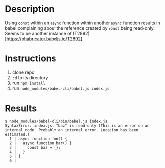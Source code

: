 # Description

Using `const` within an `async` function within another `async` function results in babel complaining about the reference created by `const` being read-only. Seems to be another instance of (T2892)[https://phabricator.babeljs.io/T2892].

# Instructions

1. clone repo
2. `cd` to its directory
3. run `npm install`
4. run `node_modules/babel-cli/babel.js index.js`

# Results

```
$ node_modules/babel-cli/bin/babel.js index.js
SyntaxError: index.js: "baz" is read-only (This is an error on an internal node. Probably an internal error. Location has been estimated.)
  1 | async function foo() {
  2 |   async function bar() {
  3 |     const baz = {};
  4 |   }
  5 | }
  6 |
```
